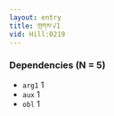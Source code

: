 ```yaml
---
layout: entry
title: གྲགས་√1
vid: Hill:0219
---
```

### Dependencies (N = 5)
* `arg1` 1
* `aux` 1
* `obl` 1

